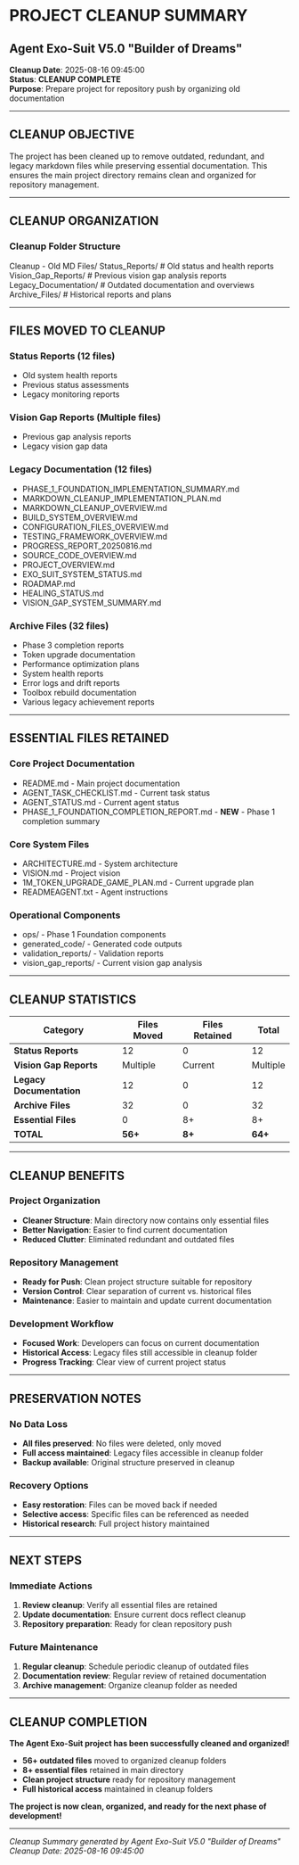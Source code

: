 # PROJECT CLEANUP SUMMARY
## Agent Exo-Suit V5.0 "Builder of Dreams"

**Cleanup Date**: 2025-08-16 09:45:00  
**Status**:  **CLEANUP COMPLETE**  
**Purpose**: Prepare project for repository push by organizing old documentation  

---

##  **CLEANUP OBJECTIVE**

The project has been cleaned up to remove outdated, redundant, and legacy markdown files while preserving essential documentation. This ensures the main project directory remains clean and organized for repository management.

---

##  **CLEANUP ORGANIZATION**

### **Cleanup Folder Structure**

Cleanup - Old MD Files/
 Status_Reports/          # Old status and health reports
 Vision_Gap_Reports/      # Previous vision gap analysis reports
 Legacy_Documentation/    # Outdated documentation and overviews
 Archive_Files/          # Historical reports and plans


---

##  **FILES MOVED TO CLEANUP**

### **Status Reports (12 files)**
- Old system health reports
- Previous status assessments
- Legacy monitoring reports

### **Vision Gap Reports (Multiple files)**
- Previous gap analysis reports
- Legacy vision gap data

### **Legacy Documentation (12 files)**
- PHASE_1_FOUNDATION_IMPLEMENTATION_SUMMARY.md
- MARKDOWN_CLEANUP_IMPLEMENTATION_PLAN.md
- MARKDOWN_CLEANUP_OVERVIEW.md
- BUILD_SYSTEM_OVERVIEW.md
- CONFIGURATION_FILES_OVERVIEW.md
- TESTING_FRAMEWORK_OVERVIEW.md
- PROGRESS_REPORT_20250816.md
- SOURCE_CODE_OVERVIEW.md
- PROJECT_OVERVIEW.md
- EXO_SUIT_SYSTEM_STATUS.md
- ROADMAP.md
- HEALING_STATUS.md
- VISION_GAP_SYSTEM_SUMMARY.md

### **Archive Files (32 files)**
- Phase 3 completion reports
- Token upgrade documentation
- Performance optimization plans
- System health reports
- Error logs and drift reports
- Toolbox rebuild documentation
- Various legacy achievement reports

---

##  **ESSENTIAL FILES RETAINED**

### **Core Project Documentation**
- README.md - Main project documentation
- AGENT_TASK_CHECKLIST.md - Current task status
- AGENT_STATUS.md - Current agent status
- PHASE_1_FOUNDATION_COMPLETION_REPORT.md - **NEW** - Phase 1 completion summary

### **Core System Files**
- ARCHITECTURE.md - System architecture
- VISION.md - Project vision
- 1M_TOKEN_UPGRADE_GAME_PLAN.md - Current upgrade plan
- READMEAGENT.txt - Agent instructions

### **Operational Components**
- ops/ - Phase 1 Foundation components
- generated_code/ - Generated code outputs
- validation_reports/ - Validation reports
- vision_gap_reports/ - Current vision gap analysis

---

##  **CLEANUP STATISTICS**

| Category | Files Moved | Files Retained | Total |
|----------|-------------|----------------|-------|
| **Status Reports** | 12 | 0 | 12 |
| **Vision Gap Reports** | Multiple | Current | Multiple |
| **Legacy Documentation** | 12 | 0 | 12 |
| **Archive Files** | 32 | 0 | 32 |
| **Essential Files** | 0 | 8+ | 8+ |
| **TOTAL** | **56+** | **8+** | **64+** |

---

##  **CLEANUP BENEFITS**

### **Project Organization**
- **Cleaner Structure**: Main directory now contains only essential files
- **Better Navigation**: Easier to find current documentation
- **Reduced Clutter**: Eliminated redundant and outdated files

### **Repository Management**
- **Ready for Push**: Clean project structure suitable for repository
- **Version Control**: Clear separation of current vs. historical files
- **Maintenance**: Easier to maintain and update current documentation

### **Development Workflow**
- **Focused Work**: Developers can focus on current documentation
- **Historical Access**: Legacy files still accessible in cleanup folder
- **Progress Tracking**: Clear view of current project status

---

##  **PRESERVATION NOTES**

### **No Data Loss**
- **All files preserved**: No files were deleted, only moved
- **Full access maintained**: Legacy files accessible in cleanup folder
- **Backup available**: Original structure preserved in cleanup

### **Recovery Options**
- **Easy restoration**: Files can be moved back if needed
- **Selective access**: Specific files can be referenced as needed
- **Historical research**: Full project history maintained

---

##  **NEXT STEPS**

### **Immediate Actions**
1. **Review cleanup**: Verify all essential files are retained
2. **Update documentation**: Ensure current docs reflect cleanup
3. **Repository preparation**: Ready for clean repository push

### **Future Maintenance**
1. **Regular cleanup**: Schedule periodic cleanup of outdated files
2. **Documentation review**: Regular review of retained documentation
3. **Archive management**: Organize cleanup folder as needed

---

##  **CLEANUP COMPLETION**

**The Agent Exo-Suit project has been successfully cleaned and organized!**

- **56+ outdated files** moved to organized cleanup folders
- **8+ essential files** retained in main directory
- **Clean project structure** ready for repository management
- **Full historical access** maintained in cleanup folders

**The project is now clean, organized, and ready for the next phase of development!** 

---

*Cleanup Summary generated by Agent Exo-Suit V5.0 "Builder of Dreams"*  
*Cleanup Date: 2025-08-16 09:45:00*
